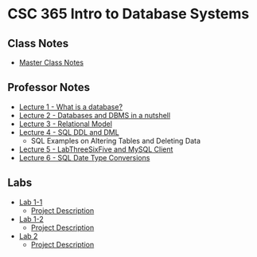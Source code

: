 # CSC 365 Intro to Database Systems

## Class Notes
- [Master Class Notes](./is-notes/lecture1.pdf)

## Professor Notes

- [Lecture 1 - What is a database?](./prof-notes/1-What-is-a-database.pdf)
- [Lecture 2 - Databases and DBMS in a nutshell](./prof-notes/2-Databases-DBMS.pdf)
- [Lecture 3 - Relational Model](./prof-notes/3-RelationalDataModel.pdf)
- [Lecture 4 - SQL DDL and DML](./prof-notes/4-SQLDDLDML.pdf)
    - SQL Examples on Altering Tables and Deleting Data
- [Lecture 5 - LabThreeSixFive and MySQL Client](./prof-notes/5-LabThreeSixFiveMySQL.pdf)
- [Lecture 6 - SQL Date Type Conversions](./prof-notes/6-SQLDateType.pdf)

## Labs

- [Lab 1-1](./labs/lab1/Lab1-1.ipynb)
    - [Project Description](./labs/lab1/lab1-1.pdf)
- [Lab 1-2](./labs/lab1/Lab1-2.ipynb)
    - [Project Description](./labs/lab1/lab1-2.pdf)
- [Lab 2]()
    - [Project Description](./labs/lab2/lab2.pdf)